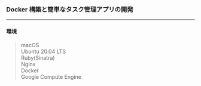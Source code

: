 ### Docker 構築と簡単なタスク管理アプリの開発

---

#### 環境

> macOS<br>
> Ubuntu 20.04 LTS<br>
> Ruby(Sinatra)<br>
> Nginx<br>
> Docker<br>
> Google Compute Engine<br>
